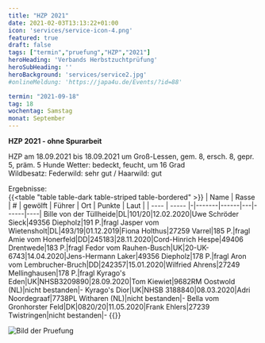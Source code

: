 ```yaml
---
title: "HZP 2021"
date: 2021-02-03T13:13:22+01:00
icon: 'services/service-icon-4.png'
featured: true
draft: false
tags: ["termin","pruefung","HZP","2021"]
heroHeading: 'Verbands Herbstzuchtprüfung'
heroSubHeading: ''
heroBackground: 'services/service2.jpg'
#onlineMeldung: 'https://japa4u.de/Events/?id=88'

termin: "2021-09-18"
tag: 18
wochentag: Samstag
monat: September
---
```


**HZP 2021 - ohne Spurarbeit**

HZP am 18.09.2021 bis 18.09.2021 um Groß-Lessen, gem. 8, ersch. 8, gepr. 5, präm. 5 Hunde
Wetter: bedeckt, feucht, um 16 Grad  
Wildbesatz: Federwild: sehr gut / Haarwild: gut

Ergebnisse:  
{{<table "table table-dark table-striped table-bordered" >}}
  | Name | Rasse | # | gewölft | Führer | Ort | Punkte | Laut |
  | ---- | ----- |-|-------|------|---|------|----|
  Bille von der Tüllheide|DL|101/20|12.02.2020|Uwe Schröder Sieck|49356 Diepholz|191 P.|fragl
  Jasper vom Wietensholt|DL|493/19|01.12.2019|Fiona Holthus|27259 Varrel|185 P.|fragl
  Amie vom Honerfeld|DD|245183|28.11.2020|Cord-Hinrich Hespe|49406 Drentwede|183 P.|fragl
  Fedor vom Rauhen-Busch|UK|20-UK-6743|14.04.2020|Jens-Hermann Laker|49356 Diepholz|178 P.|fragl
  Aron vom Lembrucher-Bruch|DD|242357|15.01.2020|Wilfried Ahrens|27249 Mellinghausen|178 P.|fragl
  Kyrago's Eden|UK|NHSB3209890|28.09.2020|Tom Kiewiet|9682RM Oostwold (NL)|nicht bestanden|-
  Kyrago's Dior|UK|NHSB 3188840|08.03.2020|Adri Noordegraaf|7738PL Witharen (NL)|nicht bestanden|-
  Bella vom Gronhorster Feld|DK|0820/20|11.05.2020|Frank Ehlers|27239 Twistringen|nicht bestanden|-
{{</table>}}


 ![Bild der Pruefung](/images/pruefungen/hzp2021.jpg)

